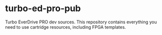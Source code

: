 # turbo-ed-pro-pub
Turbo EverDrive PRO dev sources.
This repository contains everything you need to use cartridge resources, including FPGA templates.
